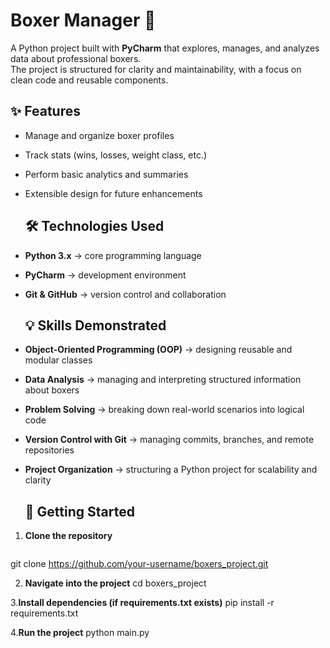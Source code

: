 # Boxer Manager 🥊

A Python project built with **PyCharm** that explores, manages, and analyzes data about professional boxers.  
The project is structured for clarity and maintainability, with a focus on clean code and reusable components.  

## ✨ Features
- Manage and organize boxer profiles  
- Track stats (wins, losses, weight class, etc.)  
- Perform basic analytics and summaries  
- Extensible design for future enhancements

  ## 🛠️ Technologies Used
- **Python 3.x** → core programming language  
- **PyCharm** → development environment  
- **Git & GitHub** → version control and collaboration

  ## 💡 Skills Demonstrated
- **Object-Oriented Programming (OOP)** → designing reusable and modular classes  
- **Data Analysis** → managing and interpreting structured information about boxers  
- **Problem Solving** → breaking down real-world scenarios into logical code  
- **Version Control with Git** → managing commits, branches, and remote repositories  
- **Project Organization** → structuring a Python project for scalability and clarity

  ## 🚀 Getting Started

1. **Clone the repository**
   ```bash
  git clone https://github.com/your-username/boxers_project.git
  
2. **Navigate into the project**
cd boxers_project

3.**Install dependencies (if requirements.txt exists)**
pip install -r requirements.txt

4.**Run the project**
python main.py
